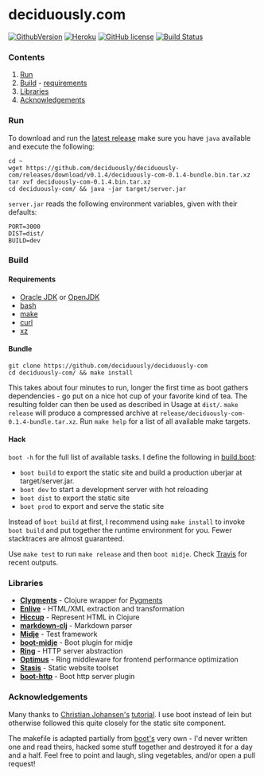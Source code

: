# deciduously.com
[![GithubVersion](https://img.shields.io/badge/version-0.1.4-red.svg?style=flat-square&color=brightgreen)](https://github.com/deciduously/deciduously-com/tree/v0.1.4)
[![Heroku](https://heroku-badge.herokuapp.com/?app=polar-refuge-87230&style=flat)](http://www.deciduously.com)
[![GitHub license](https://img.shields.io/github/license/deciduously/deciduously-com.svg?style=flat-square)](https://github.com/deciduously/deciduously-com/blob/release/LICENSE)
[![Build Status](https://travis-ci.org/deciduously/deciduously-com.svg?branch=release)](https://travis-ci.org/deciduously/deciduously-com)
### Contents
1. [Run](#run)
2. [Build](#build) - [requirements](#requirements)
3. [Libraries](#libraries)
4. [Acknowledgements](#acknowledgements)
### Run
To download and run the [latest release](https://github.com/deciduously/deciduously-com/releases/tag/v0.1.4) make sure you have `java` available and execute the following:
```shell
cd ~
wget https://github.com/deciduously/deciduously-com/releases/download/v0.1.4/deciduously-com-0.1.4-bundle.bin.tar.xz
tar xvf deciduously-com-0.1.4.bin.tar.xz
cd deciduously-com/ && java -jar target/server.jar
```
`server.jar` reads the following environment variables, given with their
defaults:
```shell
PORT=3000
DIST=dist/
BUILD=dev
```
### Build
#### Requirements
* [Oracle JDK](http://www.oracle.com/technetwork/java/javase/downloads/index.html) or [OpenJDK](http://openjdk.java.net/)
* [bash](https://www.gnu.org/software/bash/)
* [make](https://www.gnu.org/software/make/)
* [curl](https://curl.haxx.se/)
* [xz](https://tukaani.org/xz/)
#### Bundle
```shell
git clone https://github.com/deciduously/deciduously-com
cd deciduously-com/ && make install
```
This takes about four minutes to run, longer the first time as boot gathers
dependencies - go put on a nice hot cup of your
favorite kind of tea.  The resulting
folder can then be used as described in Usage at `dist/`. `make release` will produce a compressed archive at `release/deciduously-com-0.1.4-bundle.tar.xz`.  Run `make help` for a list of all available make targets.
#### Hack
`boot -h` for the full list of available tasks.  I define the following
in
[build.boot](https://github.com/deciduously/deciduously-com/blob/release/build.boot):
* `boot build` to export the static site and build a production uberjar at target/server.jar.
* `boot dev` to start a development server with hot reloading
* `boot dist` to export the static site
* `boot prod` to export and serve the static site

Instead of `boot build` at first, I recommend using `make install` to invoke `boot build` and put together the runtime environment for you.  Fewer stacktraces are almost guaranteed.

Use `make test` to run `make release` and then `boot midje`.  Check [Travis](https://travis-ci.org/deciduously/deciduously-com) for recent outputs.
### Libraries
* [**Clygments**](https://github.com/bfontaine.clygments) - Clojure wrapper for [Pygments](https://pygments.org)
* [**Enlive**](https://github.com/cgrand/enlive) - HTML/XML extraction and transformation
* [**Hiccup**](https://github.com/weavejester/hiccup) - Represent HTML in Clojure
* [**markdown-clj**](https://github.com/yogthos/markdown-clj) - Markdown parser
* [**Midje**](https://github.com/marick/midje) - Test framework
* [**boot-midje**](https://bitbucket.org/zilti/boot-midje) - Boot plugin for midje
* [**Ring**](https://ring-clojure/ring) - HTTP server abstraction
* [**Optimus**](https://github.com/magnars/optimus) - Ring middleware for frontend performance optimization
* [**Stasis**](https://github.com/magnars/stasis) - Static website toolset
* [**boot-http**](https://github.com/pandeiro/boot-http) - Boot http server plugin
### Acknowledgements
Many thanks to [Christian Johansen's](https://github.com/cjohansen) [tutorial](https://cjohensen.no/building-statis-sites-in-clojure-with-stasis/).
  I use boot instead of lein but otherwise followed this quite closely for the static site component.

 The makefile is adapted partially from [boot's](https://github.com/boot-clj/boot/blob/master/Makefile) very own - I'd never written one and read theirs, hacked some stuff together and destroyed it for a day and a half.  Feel free to point and laugh, sling vegetables, and/or open a pull request!

